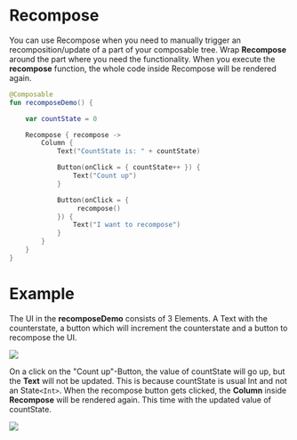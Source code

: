 # Recompose

You can use Recompose when you need to manually trigger an recomposition/update of a part of your composable tree.
Wrap **Recompose** around the part where you need the functionality. When you execute the **recompose** function, the whole code inside Recompose will be rendered again.

```kotlin
@Composable
fun recomposeDemo() {

    var countState = 0

    Recompose { recompose ->
        Column {
            Text("CountState is: " + countState)

            Button(onClick = { countState++ }) {
                Text("Count up")
            }

            Button(onClick = {
                 recompose()
            }) {
                Text("I want to recompose")
            }
        }
    }
}
```

# Example

The UI in the **recomposeDemo** consists of 3 Elements. A Text with the counterstate, a button which will increment the counterstate and a button to recompose the UI.

<p align="left">
  <img src ="../../images/recompose1.png" />
</p>

On a click on the "Count up"-Button, the value of countState will go up, but the **Text** will not be updated. This is because countState is usual Int and not an State`<Int>`.
When the recompose button gets clicked, the **Column** inside **Recompose** will be rendered again. This time with the updated value of countState.

<p align="left">
  <img src ="../../images/recompose2.png" />
</p>